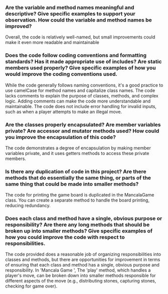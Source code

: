 ### Are the variable and method names meaningful and descriptive? Give specific examples to support your observation. How could the variable and method names be improved?


Overall, the code is relatively well-named, but small improvements could make it even more readable and maintainable



### Does the code follow coding conventions and formatting standards? Has it made appropriate use of includes? Are static members used properly? Give specific examples of how you would improve the coding conventions used.

While the code generally follows naming conventions, it's a good practice to use camelCase for method names and capitalize class names. The code lacks comments to explain the purpose of classes, methods, and complex logic. Adding comments can make the code more understandable and maintainable.
The code does not include error handling for invalid inputs, such as when a player attempts to make an illegal move.



### Are the classes properly encapsulated? Are member variables private? Are accessor and mutator methods used? How could you improve the encapsulation of this code?

The code demonstrates a degree of encapsulation by making member variables private, and it uses getters methods to access these private members.

### Is there any duplication of code in this project? Are there methods that do essentially the same thing, or parts of the same thing that could be made into smaller methods?



The code for printing the game board is duplicated in the MancalaGame class. You can create a separate method to handle the board printing, reducing redundancy.



### Does each class and method have a single, obvious purpose or responsibility? Are there any long methods that should be broken up into smaller methods? Give specific examples of how you could improve the code with respect to responsibilities.


The code provided does a reasonable job of organizing responsibilities into classes and methods, but there are opportunities for improvement in terms of ensuring that each class and method has a single, obvious purpose and responsibility. In 'Mancala Game ', The 'play' method, which handles a player's move, can be broken down into smaller methods responsible for different aspects of the move (e.g., distributing stones, capturing stones, checking for game over).